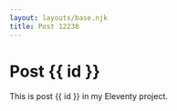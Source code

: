 ```yaml
---
layout: layouts/base.njk
title: Post 12238
---
```


# Post {{ id }}

This is post {{ id }} in my Eleventy project.

